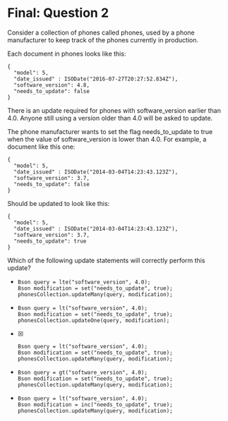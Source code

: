 # Final: Question 2

Consider a collection of phones called phones, used by a phone manufacturer to keep track of the phones currently in production.

Each document in phones looks like this:

```
{
  "model": 5,
  "date_issued" : ISODate("2016-07-27T20:27:52.834Z"),
  "software_version": 4.8,
  "needs_to_update": false
}
```

There is an update required for phones with software_version earlier than 4.0. Anyone still using a version older than 4.0 will be asked to update.

The phone manufacturer wants to set the flag needs_to_update to true when the value of software_version is lower than 4.0. For example, a document like this one:

```
{
  "model": 5,
  "date_issued" : ISODate("2014-03-04T14:23:43.123Z"),
  "software_version": 3.7,
  "needs_to_update": false
}
```

Should be updated to look like this:

```
{
  "model": 5,
  "date_issued" : ISODate("2014-03-04T14:23:43.123Z"),
  "software_version": 3.7,
  "needs_to_update": true
}
```

Which of the following update statements will correctly perform this update?




 - 
    ```
   Bson query = lte("software_version", 4.0);
   Bson modification = set("needs_to_update", true);
   phonesCollection.updateMany(query, modification);
    ```
 - 
    ```
   Bson query = lt("software_version", 4.0);
   Bson modification = set("needs_to_update", true);
   phonesCollection.updateOne(query, modification);
    ```
 - [X]
    ```
   Bson query = lt("software_version", 4.0);
   Bson modification = set("needs_to_update", true);
   phonesCollection.updateMany(query, modification);
    ```
 - 
    ```
   Bson query = gt("software_version", 4.0);
   Bson modification = set("needs_to_update", true);
   phonesCollection.updateMany(query, modification);
    ```
 - 
    ```
   Bson query = lt("software_version", 4.0);
   Bson modification = inc("needs_to_update", true);
   phonesCollection.updateMany(query, modification);
    ```
